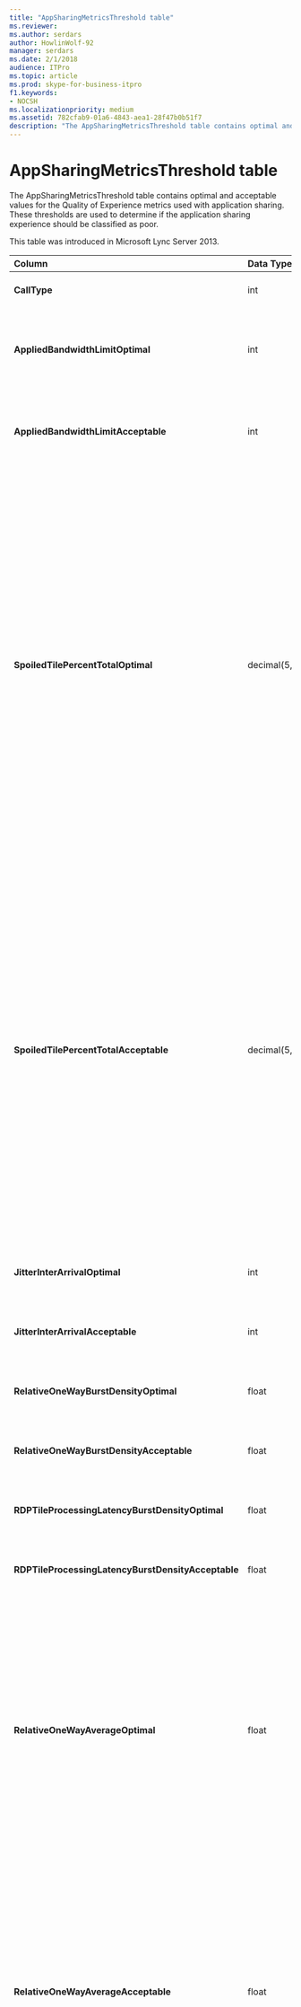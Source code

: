 ```yaml
---
title: "AppSharingMetricsThreshold table"
ms.reviewer: 
ms.author: serdars
author: HowlinWolf-92
manager: serdars
ms.date: 2/1/2018
audience: ITPro
ms.topic: article
ms.prod: skype-for-business-itpro
f1.keywords:
- NOCSH
ms.localizationpriority: medium
ms.assetid: 782cfab9-01a6-4843-aea1-28f47b0b51f7
description: "The AppSharingMetricsThreshold table contains optimal and acceptable values for the Quality of Experience metrics used with application sharing. These thresholds are used to determine if the application sharing experience should be classified as poor."
---
```


# AppSharingMetricsThreshold table
 
The AppSharingMetricsThreshold table contains optimal and acceptable values for the Quality of Experience metrics used with application sharing. These thresholds are used to determine if the application sharing experience should be classified as poor.
  
This table was introduced in Microsoft Lync Server 2013.
  
|**Column**|**Data Type**|**Key/Index**|**Details**|
|:-----|:-----|:-----|:-----|
|**CallType** <br/> |int  <br/> |Primary  <br/> |Type of call that was placed.  <br/> |
|**AppliedBandwidthLimitOptimal** <br/> |int  <br/> ||Optimal bandwidth limitation for application sharing. The default value is 1000000.  <br/> |
|**AppliedBandwidthLimitAcceptable** <br/> |int  <br/> ||Acceptable bandwidth limitation for application sharing. The default value is 500000.  <br/> |
|**SpoiledTilePercentTotalOptimal** <br/> |decimal(5,2)  <br/> ||Optimal percentage rate for "spoiled" tiles for classifying an Application Sharing quality. This value is the percentage of the content from the sharer that did not reach the viewer. Content may be discarded (or spoiled) when the sharer discards tiles from the graphics source or the ASMCU tiles discards tiles from Sharer respectively. The default value is 11 percent.  <br/> |
|**SpoiledTilePercentTotalAcceptable** <br/> |decimal(5,2)  <br/> ||Acceptable percentage rate for "spoiled" tiles for classifying an Application Sharing quality. This value is the percentage of the content from the sharer that did not reach the viewer. Content may be discarded (or spoiled) when the sharer discards tiles from the graphics source or the ASMCU tiles discards tiles from Sharer respectively. The default value is 36 percent.  <br/> |
|**JitterInterArrivalOptimal** <br/> |int  <br/> ||This column is not used in Microsoft Lync Server 2013.  <br/> |
|**JitterInterArrivalAcceptable** <br/> |int  <br/> ||This column is not used in Microsoft Lync Server 2013.  <br/> |
|**RelativeOneWayBurstDensityOptimal** <br/> |float  <br/> ||This column is not used in Microsoft Lync Server 2013.  <br/> |
|**RelativeOneWayBurstDensityAcceptable** <br/> |float  <br/> ||This column is not used in Microsoft Lync Server 2013.  <br/> |
|**RDPTileProcessingLatencyBurstDensityOptimal** <br/> |float  <br/> ||This column is not used in Microsoft Lync Server 2013.  <br/> |
|**RDPTileProcessingLatencyBurstDensityAcceptable** <br/> |float  <br/> ||This column is not used in Microsoft Lync Server 2013.  <br/> |
|**RelativeOneWayAverageOptimal** <br/> |float  <br/> ||Optimal value for the relative one-way delay between the two media endpoints involved in the application sharing. This is a single-hop latency measure. The default value is 1.0 seconds.  <br/> The column was introduced in Microsoft Lync Server 2013.  <br/> |
|**RelativeOneWayAverageAcceptable** <br/> |float  <br/> ||Optimal value for the relative one-way delay between the two media endpoints involved in the application sharing. This is a single-hop latency measure. The default value is 1.75 seconds.  <br/> The column was introduced in Microsoft Lync Server 2013.  <br/> |
|**RDPTileProcessingLatencyAverageOptimal** <br/> |float  <br/> ||Optimal value of the average RDP tile processing latency in the AS Conferencing Server over the duration of the viewing session. Latency is the time difference between when the Start Frame is encoded on the server (sharer or MCU depending on the scenario) and the same Start Frame is decoded on the viewer.  <br/> A high average reflects a longer delay in the viewing experience. An overloaded conferencing server may experience higher average delays. The default value is 200ms.  <br/> The column was introduced in Microsoft Lync Server 2013.  <br/> |
|**RDPTileProcessingLatencyAverageAcceptable** <br/> |float  <br/> ||Acceptable value of the average RDP tile processing latency in the AS Conferencing Server over the duration of the viewing session. Latency is the time difference between when the Start Frame is encoded on the server (sharer or MCU depending on the scenario) and the same Start Frame is decoded on the viewer.  <br/> A high average reflects a longer delay in the viewing experience. An overloaded conferencing server may experience higher average delays. The default value is 200ms.  <br/> The column was introduced in Microsoft Lync Server 2013.  <br/> |
   


